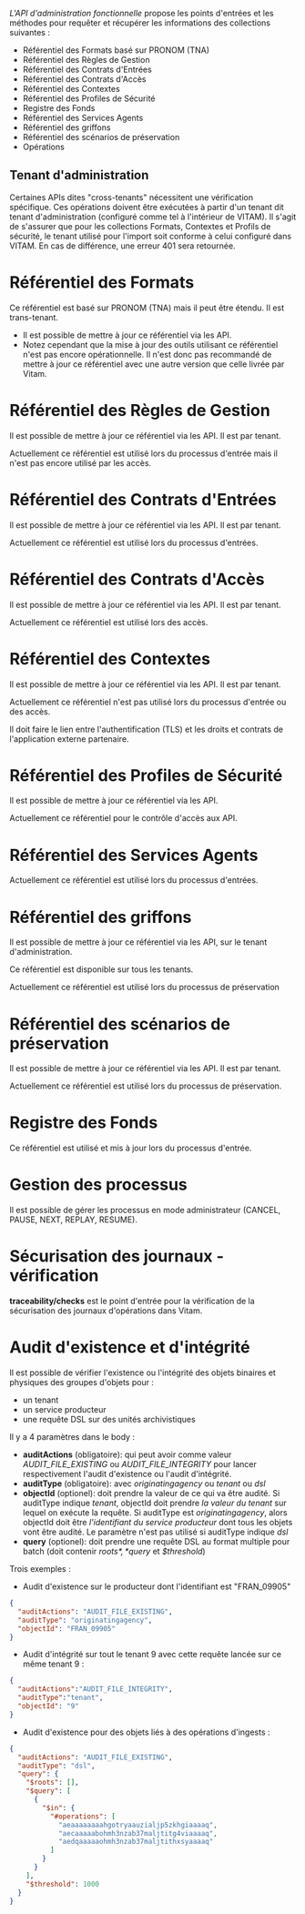 *L'API d'administration fonctionnelle* propose les points d'entrées et les méthodes pour requêter et récupérer les informations des collections suivantes :

- Référentiel des Formats basé sur PRONOM (TNA)
- Référentiel des Règles de Gestion
- Référentiel des Contrats d'Entrées
- Référentiel des Contrats d'Accès
- Référentiel des Contextes
- Référentiel des Profiles de Sécurité
- Registre des Fonds
- Référentiel des Services Agents
- Référentiel des griffons
- Référentiel des scénarios de préservation
- Opérations

## Tenant d'administration

Certaines APIs dites "cross-tenants" nécessitent une vérification spécifique.
Ces opérations doivent être exécutées à partir d'un tenant dit tenant d'administration (configuré comme tel à l'intérieur de VITAM).
Il s'agit de s'assurer que pour les collections Formats, Contextes et Profils de sécurité, le tenant utilisé pour l'import soit conforme à celui configuré dans VITAM.
En cas de différence, une erreur 401 sera retournée.


# Référentiel des Formats

Ce référentiel est basé sur PRONOM (TNA) mais il peut être étendu. Il est trans-tenant.
- Il est possible de mettre à jour ce référentiel via les API.
- Notez cependant que la mise à jour des outils utilisant ce référentiel n'est pas encore opérationnelle. Il n'est donc pas recommandé de mettre à jour ce référentiel avec une autre version que celle livrée par Vitam.

# Référentiel des Règles de Gestion

Il est possible de mettre à jour ce référentiel via les API. Il est par tenant.

Actuellement ce référentiel est utilisé lors du processus d'entrée mais il n'est pas encore utilisé par les accès.

# Référentiel des Contrats d'Entrées

Il est possible de mettre à jour ce référentiel via les API. Il est par tenant.

Actuellement ce référentiel est utilisé lors du processus d'entrées.

# Référentiel des Contrats d'Accès

Il est possible de mettre à jour ce référentiel via les API. Il est par tenant.

Actuellement ce référentiel est utilisé lors des accès.

# Référentiel des Contextes

Il est possible de mettre à jour ce référentiel via les API. Il est par tenant.

Actuellement ce référentiel n'est pas utilisé lors du processus d'entrée ou des accès.

Il doit faire le lien entre l'authentification (TLS) et les droits et contrats de l'application externe partenaire.

# Référentiel des Profiles de Sécurité

Il est possible de mettre à jour ce référentiel via les API.

Actuellement ce référentiel pour le contrôle d'accès aux API.

# Référentiel des Services Agents

Actuellement ce référentiel est utilisé lors du processus d'entrées.

# Référentiel des griffons

Il est possible de mettre à jour ce référentiel via les API, sur le tenant d'administration.

Ce référentiel est disponible sur tous les tenants.

Actuellement ce référentiel est utilisé lors du processus de préservation

# Référentiel des scénarios de préservation

 Il est possible de mettre à jour ce référentiel via les API. Il est par tenant.

 Actuellement ce référentiel est utilisé lors du processus de préservation.

# Registre des Fonds

Ce référentiel est utilisé et mis à jour lors du processus d'entrée.

# Gestion des processus

Il est possible de gérer les processus en mode administrateur (CANCEL, PAUSE, NEXT, REPLAY, RESUME).

# Sécurisation des journaux - vérification

**traceability/checks** est le point d'entrée pour la vérification de la sécurisation des journaux d'opérations dans Vitam.

# Audit d'existence et d'intégrité

Il est possible de vérifier l'existence ou l'intégrité des objets binaires et physiques des groupes d'objets pour :
* un tenant
* un service producteur
* une requête DSL sur des unités archivistiques

Il y a 4 paramètres dans le body :
* **auditActions** (obligatoire): qui peut avoir comme valeur  *AUDIT_FILE_EXISTING*  ou *AUDIT_FILE_INTEGRITY* pour lancer respectivement l'audit d'existence ou l'audit d'intégrité.
* **auditType** (obligatoire): avec  *originatingagency* ou *tenant* ou *dsl*
* **objectId** (optionel): doit prendre la valeur de ce qui va être audité. Si auditType indique *tenant*, objectId doit prendre *la valeur du tenant* sur lequel on exécute la requête. Si auditType est *originatingagency*, alors objectId doit être *l'identifiant du service producteur* dont tous les objets vont être audité. Le paramètre n'est pas utilisé si auditType indique *dsl*
* **query** (optionel): doit prendre une requête DSL au format multiple pour batch (doit contenir *$roots*, *$query* et *$threshold*)
 
Trois exemples :
 
* Audit d'existence sur le producteur dont l'identifiant est "FRAN_09905"

```JSON
{
  "auditActions": "AUDIT_FILE_EXISTING",
  "auditType": "originatingagency",
  "objectId": "FRAN_09905"
}
```
 
* Audit d'intégrité sur tout le tenant 9 avec cette requête lancée sur ce même tenant 9 :

```JSON
{
  "auditActions":"AUDIT_FILE_INTEGRITY",
  "auditType":"tenant",
  "objectId": "9"
}
```

* Audit d'existence pour des objets liés à des opérations d'ingests :

```JSON
{
  "auditActions": "AUDIT_FILE_EXISTING",
  "auditType": "dsl",
  "query": {
    "$roots": [],
    "$query": [
      {
        "$in": {
          "#operations": [
            "aeaaaaaaaahgotryaauzialjp5zkhgiaaaaq",
            "aecaaaaabohmh3nzab37maljtitg4viaaaaq",
            "aedqaaaaaohmh3nzab37maljtithxsyaaaaq"
          ]
        }
      }
    ],
    "$threshold": 1000
  }
}
```

